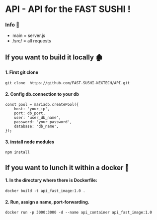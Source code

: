 # API - API for the FAST SUSHI !

### Info 🍥
- main = server.js 
- /src/ = all requests

## If you want to build it locally 🏚️
#### 1. First git clone
```
git clone  https://github.com/FAST-SUSHI-NEXTECH/API.git
```
#### 2. Config db.connection to your db
```
const pool = mariadb.createPool({
    host: 'your_ip',
    port: db_port,
    user: 'user_db_name',
    password: 'your_password',
    database: 'db_name',
});
```   
#### 3. install node modules
```
npm install
```

## If you want to lunch it within a docker 🐳
#### 1. In the directory where there is Dockerfile:
```
docker build -t api_fast_image:1.0 .
```

#### 2. Run, assign a name, port-forwarding.
```
docker run -p 3000:3000 -d --name api_container api_fast_image:1.0
```
